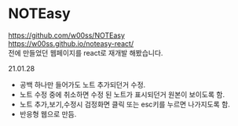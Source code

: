 # NOTEasy

https://github.com/w00ss/NOTEasy<br>
https://w00ss.github.io/noteasy-react/<br>
전에 만들었던 웹페이지를 react로 재개발 해봤습니다.<br>


21.01.28<br>
<ul>
  <li>공백 하나만 들어가도 노트 추가되던거 수정.</li>
  <li>노트 수정 중에 취소하면 수정 된 노트가 표시되던거 원본이 보이도록 함.</li>
  <li>노트 추가,보기,수정시 검정화면 클릭 또는 esc키를 누르면 나가지도록 함.</li>
  <li>반응형 웹으로 만듬.</li>
</ul>
